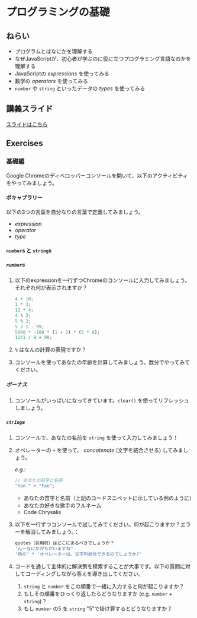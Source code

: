 # プログラミングの基礎

## ねらい

- プログラムとはなにかを理解する
- なぜJavaScriptが、初心者が学ぶのに役に立つプログラミング言語なのかを理解する
- JavaScriptの _expressions_ を使ってみる
- 数学の _operators_ を使ってみる
- `number` や `string` といったデータの _types_ を使ってみる

## 講義スライド

[スライドはこちら](https://docs.google.com/presentation/d/e/2PACX-1vQR9MVY1wprMhweN278XrP587sizLmdR1qxVmW2RDoArrz2Exxwy4wi1fZXgD0_-eGxRzMo6-2dzvLk/pub?start=false&loop=false&delayms=3000)

## Exercises

### 基礎編

Google Chromeのディベロッパーコンソールを開いて、以下のアクティビティをやってみましょう。

#### ボキャブラリー

以下の3つの言葉を自分なりの言葉で定義してみましょう。

- _expression_
- _operator_
- _type_

#### `number`s と `string`s

##### `number`s

1. 以下のexpressionを一行ずつChromeのコンソールに入力してみましょう。それぞれ何が表示されますか？

    ```js
    4 + 10;
    1 * 3;
    12 * 4;
    4 % 2;
    5 % 2;
    5 / 1 - 99;
    5000 * -100 * (1 + 2) * (5 * 6);
    1241 / 9 + 99;
    ```

2. `%` はなんの計算の表現ですか？

3. コンソールを使ってあなたの年齢を計算してみましょう。数分でやってみてください。

##### ボーナス

1. コンソールがいっぱいになってきています。`clear()` を使ってリフレッシュしましょう。

##### `string`s

1. コンソールで、あなたの名前を `string` を使って入力してみましょう！

2. オペレーターの `+` を使って、 _concatenate_ (文字を結合させる) してみましょう。

    _e.g._:

    ```js
    // あなたの苗字と名前
    "Yan " + "Fan";
    ```

    - あなたの苗字と名前（上記のコードスニペットに示している例のように）
    - あなたの好きな歌手のフルネーム
    - Code Chrysalis

3. 以下を一行ずつコンソールで試してみてください。何が起こりますか？エラーを解消してみましょう。：

    ```js
    quotes（引用符）はどこにあるべきでしょうか？
    'んーなにかがちがいますね"
    '他の' * 'オペレーターは、文字列結合できるのでしょうか?'
    ```

4. コードを通して主体的に解決策を模索することが大事です。以下の質問に対してコーディングしながら答えを導き出してください。
    1. `string` と `number` をこの順番で一緒に入力すると何が起こりますか？
    2. もしその順番をひっくり返したらどうなりますか (e.g. `number` + `string`)？
    3. もし `number` の5 を `string` "5"で掛け算するとどうなりますか？
